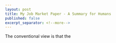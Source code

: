 ```yaml
---
layout: post
title: My Job Market Paper - A Summary for Humans
published: false
excerpt_separator: <!--more-->
---
```




The conventional view is that the 


